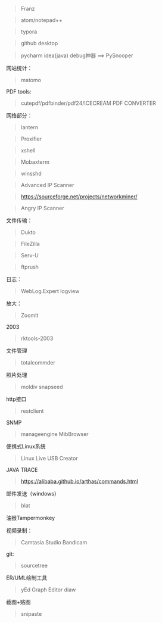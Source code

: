 > Franz

> atom/notepad++

> typora

> github desktop
 
> pycharm idea(java)  debug神器 ==> PySnooper


网站统计：
> matomo

PDF tools:
> cutepdf/pdfbinder/pdf24/ICECREAM PDF CONVERTER

网络部分：
> lantern

> Proxifier

> xshell

> Mobaxterm

> winsshd

> Advanced IP Scanner

> https://sourceforge.net/projects/networkminer/

> Angry IP Scanner

文件传输：
> Dukto

> FileZilla

> Serv-U

> ftprush

日志：
> WebLog.Expert
> logview

放大：
> ZoomIt

2003
> rktools-2003

文件管理
> totalcommder

照片处理
> moldiv
> snapseed

http接口
> restclient

SNMP
> manageengine MibBrowser

便携式Linux系统
> Linux Live USB Creator

JAVA TRACE

> https://alibaba.github.io/arthas/commands.html

邮件发送（windows）

> blat

油猴Tampermonkey

视频录制：
> Camtasia Studio
> Bandicam 

git:
> sourcetree

ER/UML绘制工具
> yEd Graph Editor
> diaw

截图+贴图
> snipaste
